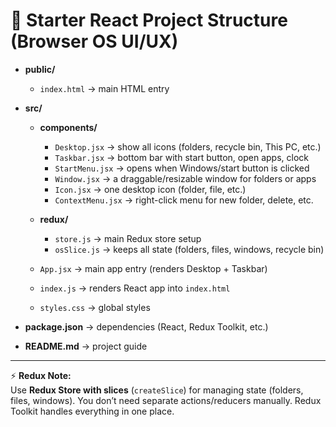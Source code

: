 # 📂 Starter React Project Structure (Browser OS UI/UX)

- **public/**
  - `index.html` → main HTML entry  

- **src/**
  - **components/**
    - `Desktop.jsx` → show all icons (folders, recycle bin, This PC, etc.)  
    - `Taskbar.jsx` → bottom bar with start button, open apps, clock  
    - `StartMenu.jsx` → opens when Windows/start button is clicked  
    - `Window.jsx` → a draggable/resizable window for folders or apps  
    - `Icon.jsx` → one desktop icon (folder, file, etc.)  
    - `ContextMenu.jsx` → right-click menu for new folder, delete, etc.  

  - **redux/**
    - `store.js` → main Redux store setup  
    - `osSlice.js` → keeps all state (folders, files, windows, recycle bin)  

  - `App.jsx` → main app entry (renders Desktop + Taskbar)  
  - `index.js` → renders React app into `index.html`  
  - `styles.css` → global styles  

- **package.json** → dependencies (React, Redux Toolkit, etc.)  
- **README.md** → project guide  

---

⚡ **Redux Note:**  
Use **Redux Store with slices** (`createSlice`) for managing state (folders, files, windows). You don’t need separate actions/reducers manually. Redux Toolkit handles everything in one place.

